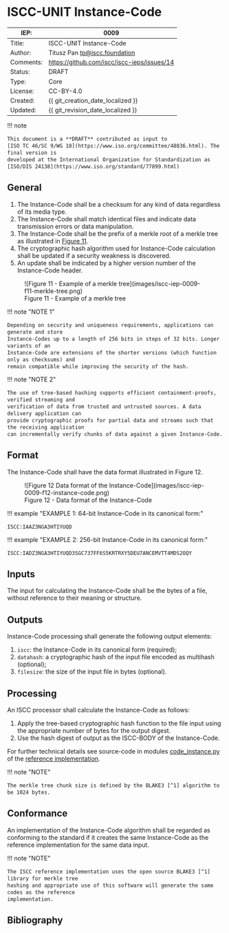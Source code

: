 # ISCC-UNIT Instance-Code

| IEP:      | 0009                                        |
|-----------|---------------------------------------------|
| Title:    | ISCC-UNIT Instance-Code                     |
| Author:   | Titusz Pan <tp@iscc.foundation>             |
| Comments: | https://github.com/iscc/iscc-ieps/issues/14 |
| Status:   | DRAFT                                       |
| Type:     | Core                                        |
| License:  | CC-BY-4.0                                   |
| Created:  | {{ git_creation_date_localized }}           |
| Updated:  | {{ git_revision_date_localized }}           |

!!! note

    This document is a **DRAFT** contributed as input to 
    [ISO TC 46/SC 9/WG 18](https://www.iso.org/committee/48836.html). The final version is 
    developed at the International Organization for Standardization as
    [ISO/DIS 24138](https://www.iso.org/standard/77899.html)

## General

1. The Instance-Code shall be a checksum for any kind of data regardless of its media type.
2. The Instance-Code shall match identical files and indicate data transmission errors or data manipulation.
3. The Instance-Code shall be the prefix of a merkle root of a merkle tree as illustrated in [Figure 11](#fig-merkle-tree).
4. The cryptographic hash algorithm used for Instance-Code calculation shall be updated if a security weakness is discovered.
5. An update shall be indicated by a higher version number of the Instance-Code header.


<figure markdown id="fig-merkle-tree">
  ![Figure 11 - Example of a merkle tree](images/iscc-iep-0009-f11-merkle-tree.png)
  <figcaption>Figure 11 - Example of a merkle tree</figcaption>
</figure>

!!! note "NOTE 1"

    Depending on security and uniqueness requirements, applications can generate and store 
    Instance-Codes up to a length of 256 bits in steps of 32 bits. Longer variants of an 
    Instance-Code are extensions of the shorter versions (which function only as checksums) and 
    remain compatible while improving the security of the hash.

!!! note "NOTE 2"

    The use of tree-based hashing supports efficient containment-proofs, verified streaming and 
    verification of data from trusted and untrusted sources. A data delivery application can 
    provide cryptographic proofs for partial data and streams such that the receiving application 
    can incrementally verify chunks of data against a given Instance-Code.

## Format

The Instance-Code shall have the data format illustrated in Figure 12.

<figure markdown>
  ![Figure 12 Data format of the Instance-Code](images/iscc-iep-0009-f12-instance-code.png)
  <figcaption>Figure 12 - Data format of the Instance-Code</figcaption>
</figure>

!!! example "EXAMPLE 1: 64-bit Instance-Code in its canonical form:"

    ISCC:IAAZ3NGA3HTIYUQD

!!! example "EXAMPLE 2: 256-bit Instance-Code in its canonical form:"

    ISCC:IADZ3NGA3HTIYUQD3SGC737FF6S5KRTRXY5DEU7ANCEMVTT4MDS2OQY

## Inputs

The input for calculating the Instance-Code shall be the bytes of a file, without reference to 
their meaning or structure.

## Outputs

Instance-Code processing shall generate the following output elements:

1. `iscc`: the Instance-Code in its canonical form (required);
2. `datahash`: a cryptographic hash of the input file encoded as multihash (optional);
3. `filesize`: the size of the input file in bytes (optional).

## Processing

An ISCC processor shall calculate the Instance-Code as follows:

1. Apply the tree-based cryptographic hash function to the file input using the appropriate number of bytes for the output digest.
2. Use the hash digest of output as the ISCC-BODY of the Instance-Code.

For further technical details see source-code in modules 
[code_instance.py](https://github.com/iscc/iscc-core/blob/main/iscc_core/code_instance.py) of the 
[reference implementation](https://github.com/iscc/iscc-core).

!!! note "NOTE"

    The merkle tree chunk size is defined by the BLAKE3 [^1] algorithm to be 1024 bytes.

## Conformance

An implementation of the Instance-Code algorithm shall be regarded as conforming to the standard 
if it creates the same Instance-Code as the reference implementation for the same data input.

!!! note "NOTE"

    The ISCC reference implementation uses the open source BLAKE3 [^1] library for merkle tree 
    hashing and appropriate use of this software will generate the same codes as the reference 
    implementation.

## Bibliography

[^1]: O’Connor, J., Aumasson, J.P., Neves, S., Wilcox-O’Hearn, Z., *BLAKE3: one function, fast everywhere.* 
Version 20211102173700, accessed July 2022. 
Available at https://github.com/BLAKE3-team/BLAKE3-specs/blob/master/blake3.pdf

